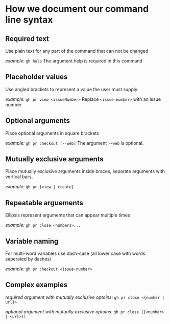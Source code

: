 # How we document our command line syntax

## Required text

Use plain text for any part of the command that can not be changed

_*example:*_
`gh help`
The argument help is required in this command

## Placeholder values

Use angled brackets to represent a value the user must supply

_*example:*_
`gh pr view <issueNumber>`
Replace `<issue-number>` with an issue number

## Optional arguments

Place optional arguments in square brackets

_*example:*_
`gh pr checkout [--web]`
The argument `--web` is optional.

## Mutually exclusive arguments

Place mutually exclusive arguments inside braces, separate arguments with vertical bars.

_*example:*_
`gh pr {view | create}`

## Repeatable arguements

Ellipsis represent arguments that can appear multiple times

_*example:*_
`gh pr close <numbers>...`

## Variable naming

For multi-word variables use dash-case (all lower case with words seperated by dashes)

_*example:*_
`gh pr checkout <issue-number>`

## Complex examples

_*required argument with mutually exclusive optoins:*_
`gh pr close <{number | url}>`

_*optional argument with mutually exclusive optoins:*_
`gh pr close [{<number> | <url>}]`
